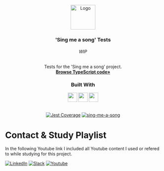 <!-- This is a Template Repository, use as needed! -->

<!-- Project Summary -->

<br />
<div align="center">
  <a href="https://github.com/NivaldoFarias/typescript-project-template">
    <img src="https://cdn.jsdelivr.net/gh/devicons/devicon/icons/typescript/typescript-original.svg" alt="Logo" width="80">
  </a>

<h3 align="center">'Sing me a song' Tests</h3>
  <h6>WIP</h6>
  <p>
    Tests for the 'Sing me a song' project.
    <br />
    <a href="https://github.com/NivaldoFarias/typescript-project-template/tree/main/src"><strong>Browse TypeScript code»</strong></a>
</div>

<div align="center">
  <h3>Built With</h3>
  <img src="https://img.shields.io/badge/TypeScript-007ACC?style=for-the-badge&logo=typescript&logoColor=white" height="30px"/>
  <img src="https://img.shields.io/badge/Prisma-3982CE?style=for-the-badge&logo=Prisma&logoColor=white" height="30px"/> 
  <img src="https://img.shields.io/badge/Jest-323330?style=for-the-badge&logo=Jest&logoColor=white" height="30px"/>

  <!-- Badges source: https://dev.to/envoy_/150-badges-for-github-pnk -->
</div>

</br>

<div align="center">

[![Jest Coverage](https://github.com/NivaldoFarias/sing-me-a-song-tests/actions/workflows/jest.yml/badge.svg?branch=main)](https://github.com/NivaldoFarias/sing-me-a-song-tests/actions/workflows/jest.yml)
[![sing-me-a-song](https://img.shields.io/endpoint?url=https://dashboard.cypress.io/badge/simple/t4q2d1&style=flat-square&logo=cypress)](https://dashboard.cypress.io/projects/t4q2d1/runs)

</div>

<!-- Contact & Study Playlist -->

# Contact & Study Playlist

In the following Youtube link I included all Youtube content I used or refered to while studying for this project.

[![LinkedIn][linkedin-shield]][linkedin-url]
[![Slack][slack-shield]][slack-url]
[![Youtube][youtube-shield]][youtube-url]

<!-- MARKDOWN LINKS & IMAGES -->

[linkedin-shield]: https://img.shields.io/badge/-LinkedIn-black.svg?style=for-the-badge&logo=linkedin&colorB=blue
[linkedin-url]: https://www.linkedin.com/in/nivaldofarias/
[slack-shield]: https://img.shields.io/badge/Slack-4A154B?style=for-the-badge&logo=slack&logoColor=white
[slack-url]: https://driventurmas.slack.com/team/U02T6V2D8D8/
[youtube-shield]: https://img.shields.io/badge/YouTube-FF0000?style=for-the-badge&logo=youtube&logoColor=white
[youtube-url]: https://youtube.com/playlist?list=PLoZj33I2-ANTWqU331l3ZGlZV8I7rr5ZN

